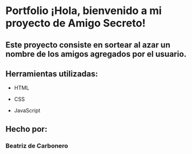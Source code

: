 # Portfolio ¡Hola, bienvenido a mi proyecto de Amigo Secreto!

## Este proyecto consiste en sortear al azar un nombre de los amigos agregados por el usuario.


## Herramientas utilizadas:

* HTML

* CSS

* JavaScript
  

## Hecho por:

### Beatriz de Carbonero


